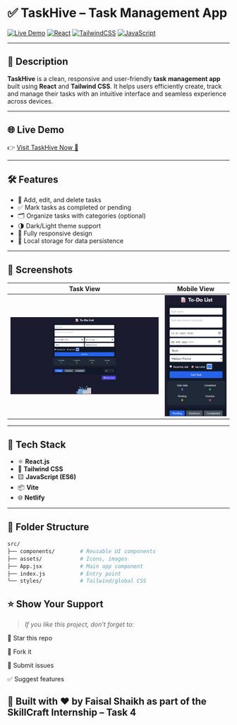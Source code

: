 # ✅ TaskHive – Task Management App

[![Live Demo](https://img.shields.io/badge/Live-Demo-00C7B7?style=for-the-badge&logo=netlify&logoColor=white)](https://taskhive-sct-wd-4.netlify.app/)
[![React](https://img.shields.io/badge/React-18.2.0-61DAFB?style=for-the-badge&logo=react&logoColor=white)](https://reactjs.org/)
[![TailwindCSS](https://img.shields.io/badge/TailwindCSS-v3.3-38B2AC?style=for-the-badge&logo=tailwind-css&logoColor=white)](https://tailwindcss.com/)
[![JavaScript](https://img.shields.io/badge/JavaScript-ES6-F7DF1E?style=for-the-badge&logo=javascript&logoColor=black)](https://developer.mozilla.org/en-US/docs/Web/JavaScript)

---

## 📌 Description

**TaskHive** is a clean, responsive and user-friendly **task management app** built using **React** and **Tailwind CSS**. It helps users efficiently create, track and manage their tasks with an intuitive interface and seamless experience across devices.

---

## 🌐 Live Demo

👉 [Visit TaskHive Now 🚀](https://taskhive-sct-wd-4.netlify.app/)

---

## 🛠️ Features

- 📝 Add, edit, and delete tasks  
- ✅ Mark tasks as completed or pending  
- 🗂️ Organize tasks with categories (optional)  
- 🌗 Dark/Light theme support  
- 📱 Fully responsive design  
- 💾 Local storage for data persistence  

---

## 📸 Screenshots

| Task View | Mobile View |
|-----------|-------------|
| ![task-view](https://github.com/shekhfaisal2110/SCT_WD_4/blob/98c7ef019561ec2034ce9bb151f6634952a15dee/task4SS/Screenshot%202025-07-11%20190725.png) | ![mobile-view](https://github.com/shekhfaisal2110/SCT_WD_4/blob/98c7ef019561ec2034ce9bb151f6634952a15dee/task4SS/Screenshot%202025-07-11%20190747.png) |

---

## 🚀 Tech Stack

- ⚛️ **React.js**  
- 💨 **Tailwind CSS**  
- 🟨 **JavaScript (ES6)**  
- 📦 **Vite**  
- 🌐 **Netlify**  

---

## 📁 Folder Structure

```bash
src/
├── components/        # Reusable UI components
├── assets/            # Icons, images
├── App.jsx            # Main app component
├── index.js           # Entry point
└── styles/            # Tailwind/global CSS
```

## ⭐ Show Your Support

> *If you like this project, don’t forget to:*

🌟 Star this repo

🔁 Fork it

🐛 Submit issues

✅ Suggest features

## 🚀 Built with ❤️ by Faisal Shaikh as part of the SkillCraft Internship – Task 4
